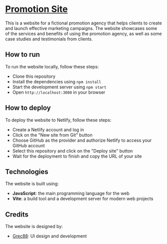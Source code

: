 # [Promotion Site](https://deploy-preview-9--loanbringitup.netlify.app/)

This is a website for a fictional promotion agency that helps clients to create and launch effective marketing campaigns. The website showcases some of the services and benefits of using the promotion agency, as well as some case studies and testimonials from clients.

## How to run

To run the website locally, follow these steps:

- Clone this repository
- Install the dependencies using `npm install`
- Start the development server using `npm start`
- Open `http://localhost:3000` in your browser

## How to deploy

To deploy the website to Netlify, follow these steps:

- Create a Netlify account and log in
- Click on the "New site from Git" button
- Choose GitHub as the provider and authorize Netlify to access your GitHub account
- Select this repository and click on the "Deploy site" button
- Wait for the deployment to finish and copy the URL of your site

## Technologies

The website is built using:

- **JavaScript**: the main programming language for the web
- **Vite**: a build tool and a development server for modern web projects

## Credits

The website is designed by:

- [Grec88](https://github.com/Grec88): UI design and development
